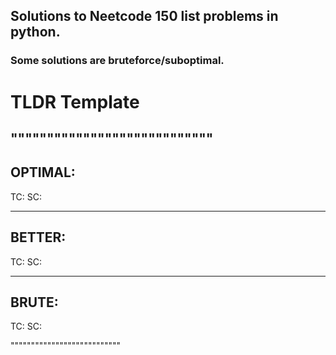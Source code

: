 ## Solutions to Neetcode 150 list problems in python.
### Some solutions are bruteforce/suboptimal.

# TLDR Template
""""""""""""""""""""""""""""
----------------
OPTIMAL:
----------------
TC:
SC:

------------------------------------
BETTER:
------------------------------------
TC:
SC:

----------------------------------------------
BRUTE:
----------------------------------------------
TC:
SC:

"""""""""""""""""""""""""""